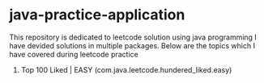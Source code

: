 # java-practice-application

This repository is dedicated to leetcode solution using java programming 
I have devided solutions in multiple packages. Below are the topics which I have covered during leetcode practice
1. Top 100 Liked | EASY (com.java.leetcode.hundered_liked.easy)
